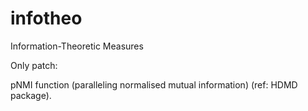 infotheo
========

Information-Theoretic Measures

Only patch:

pNMI function (paralleling normalised mutual information) (ref: HDMD package).

